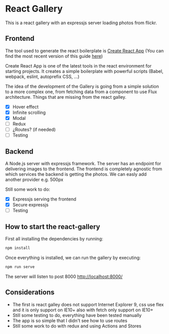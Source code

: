# React Gallery

This is a react gallery with an expressjs server loading photos from flickr.

## Frontend
The tool used to generate the react boilerplate is [Create React App](https://github.com/facebookincubator/create-react-app)
(You can find the most recent version of this guide [here](https://github.com/facebookincubator/create-react-app/blob/master/packages/react-scripts/template/README.md))

Create React App is one of the latest tools in the react environment for starting projects. It creates a simple boilerplate with powerful scripts (Babel, webpack, eslint, autoprefix CSS, ...)

The idea of the development of the Gallery is going from a simple solution to a more complex one, from fetching data from a component to use Flux architecture.
Things that are missing from the react galley.
- [x] Hover effect
- [x] Infinite scrolling
- [x] Modal
- [ ] Redux
- [ ] ¿Routes? (if needed)
- [ ] Testing

## Backend
A Node.js server with expressjs framework.
The server has an endpoint for delivering images to the frontend. The frontend is completely agnostic from which services the backend is getting the photos.
We can easly add another provider e.g. 500px

Still some work to do:
- [x] Expressjs serving the frontend
- [x] Secure expressjs
- [ ] Testing

## How to start the react-gallery
First all installing the dependencies by running:
```sh
npm install
```

Once everything is installed, we can run the gallery by executing:
```sh
npm run serve
```
The server will listen to post 8000 [http://localhost:8000/](http://localhost:8000/)


## Considerations
- The first is react galley does not support Internet Explorer 9, css use flex and it is only support on IE10+ also with fetch only support on IE10+
- Still some testing to do, everything have been tested manually
- The app is so simple that I didn't see how to use routes
- Still some work to do with redux and using Actions and Stores
